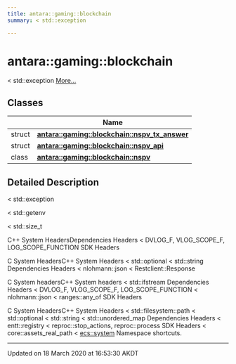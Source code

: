 ```yaml
---
title: antara::gaming::blockchain
summary: < std::exception  

---
```


# antara::gaming::blockchain




< std::exception  [More...](#detailed-description)






## Classes

|                | Name           |
| -------------- | -------------- |
| struct | **[antara::gaming::blockchain::nspv_tx_answer](Classes/structantara_1_1gaming_1_1blockchain_1_1nspv__tx__answer.md)**  |
| struct | **[antara::gaming::blockchain::nspv_api](Classes/structantara_1_1gaming_1_1blockchain_1_1nspv__api.md)**  |
| class | **[antara::gaming::blockchain::nspv](Classes/classantara_1_1gaming_1_1blockchain_1_1nspv.md)**  |






## Detailed Description

< std::exception 

























< std::getenv

< std::size_t

C++ System HeadersDependencies Headers < DVLOG_F, VLOG_SCOPE_F, LOG_SCOPE_FUNCTION SDK Headers

C System HeadersC++ System Headers < std::optional < std::string Dependencies Headers < nlohmann::json < Restclient::Response

C System headersC++ System headers < std::ifstream Dependencies Headers < DVLOG_F, VLOG_SCOPE_F, LOG_SCOPE_FUNCTION < nlohmann::json < ranges::any_of SDK Headers

C System HeadersC++ System Headers < std::filesystem::path < std::optional < std::string < std::unordered_map Dependencies Headers < entt::registry < reproc::stop_actions, reproc::process SDK Headers < core::assets_real_path < [ecs::system](Classes/classantara_1_1gaming_1_1ecs_1_1system.md) Namespace shortcuts. 








-------------------------------

Updated on 18 March 2020 at 16:53:30 AKDT